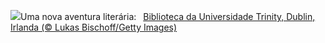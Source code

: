 ![](https://www.bing.com/th?id=OHR.TrinityDublin_PT-BR3116849937_UHD.jpg&w=1000)Uma nova aventura literária:&nbsp;&ensp;[Biblioteca da Universidade Trinity, Dublin, Irlanda (© Lukas Bischoff/Getty Images)](https://www.bing.com/th?id=OHR.TrinityDublin_PT-BR3116849937_UHD.jpg)
<br><br/>

